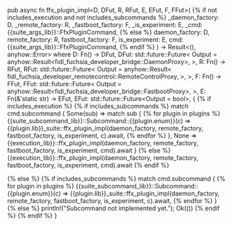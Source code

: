 pub async fn ffx_plugin_impl<D, DFut, R, RFut, E, EFut, F, FFut>(
{% if not includes_execution and not includes_subcommands %}
  _daemon_factory: D,
  _remote_factory: R,
  _fastboot_factory: F,
  _is_experiment: E,
  _cmd: {{suite_args_lib}}::FfxPluginCommand,
{% else %}
  daemon_factory: D,
  remote_factory: R,
  fastboot_factory: F,
  is_experiment: E,
  cmd: {{suite_args_lib}}::FfxPluginCommand,
{% endif %}
) -> Result<(), anyhow::Error>
    where
    D: Fn() -> DFut,
    DFut: std::future::Future<
        Output = anyhow::Result<fidl_fuchsia_developer_bridge::DaemonProxy>,
    >,
    R: Fn() -> RFut,
    RFut: std::future::Future<
        Output = anyhow::Result<
            fidl_fuchsia_developer_remotecontrol::RemoteControlProxy,
        >,
    >,
    F: Fn() -> FFut,
    FFut: std::future::Future<
        Output = anyhow::Result<fidl_fuchsia_developer_bridge::FastbootProxy>,
    >,
    E: Fn(&'static str) -> EFut,
    EFut: std::future::Future<Output = bool>,
{
{% if includes_execution %}
{% if includes_subcommands %}
  match cmd.subcommand {
      Some(sub) => match sub {
{% for plugin in plugins %}
        {{suite_subcommand_lib}}::Subcommand::{{plugin.enum}}(c) => {{plugin.lib}}_suite::ffx_plugin_impl(daemon_factory, remote_factory, fastboot_factory, is_experiment, c).await,
{% endfor %}
      },
      None => {{execution_lib}}::ffx_plugin_impl(daemon_factory, remote_factory, fastboot_factory, is_experiment, cmd).await
    }
{% else %}
  {{execution_lib}}::ffx_plugin_impl(daemon_factory, remote_factory, fastboot_factory, is_experiment, cmd).await
{% endif %}

{% else %}
{% if includes_subcommands %}
    match cmd.subcommand {
{% for plugin in plugins %}
      {{suite_subcommand_lib}}::Subcommand::{{plugin.enum}}(c) => {{plugin.lib}}_suite::ffx_plugin_impl(daemon_factory, remote_factory, fastboot_factory, is_experiment, c).await,
{% endfor %}
    }
{% else %}
    println!("Subcommand not implemented yet.");
    Ok(())
{% endif %}
{% endif %}
}
